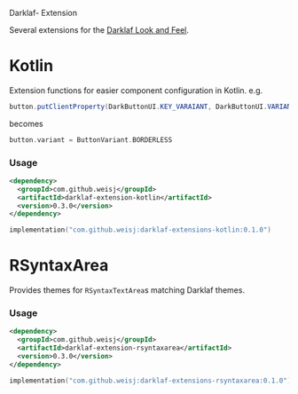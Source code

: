 Darklaf- Extension

Several extensions for the [Darklaf Look and Feel](https://www.github.com/weisj/darklaf).

# Kotlin
Extension functions for easier component configuration in Kotlin.
e.g.
````java
button.putClientProperty(DarkButtonUI.KEY_VARAIANT, DarkButtonUI.VARIANT_BORDERLESS);
````
becomes
````kotlin
button.variant = ButtonVariant.BORDERLESS
````

### Usage
````xml
<dependency>
  <groupId>com.github.weisj</groupId>
  <artifactId>darklaf-extension-kotlin</artifactId>
  <version>0.3.0</version>
</dependency>
````
````kotlin
implementation("com.github.weisj:darklaf-extensions-kotlin:0.1.0")
````

# RSyntaxArea
Provides themes for `RSyntaxTextArea`s matching Darklaf themes.

### Usage
````xml
<dependency>
  <groupId>com.github.weisj</groupId>
  <artifactId>darklaf-extension-rsyntaxarea</artifactId>
  <version>0.3.0</version>
</dependency>
````
````kotlin
implementation("com.github.weisj:darklaf-extensions-rsyntaxarea:0.1.0")
````
